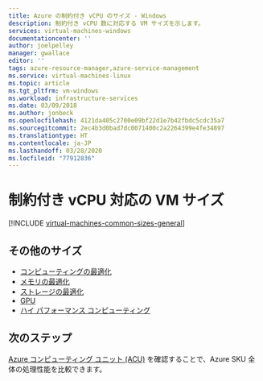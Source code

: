 ```yaml
---
title: Azure の制約付き vCPU のサイズ - Windows
description: 制約付き vCPU 数に対応する VM サイズを示します。
services: virtual-machines-windows
documentationcenter: ''
author: joelpelley
manager: gwallace
editor: ''
tags: azure-resource-manager,azure-service-management
ms.service: virtual-machines-linux
ms.topic: article
ms.tgt_pltfrm: vm-windows
ms.workload: infrastructure-services
ms.date: 03/09/2018
ms.author: jonbeck
ms.openlocfilehash: 4121da405c2700e09bf22d1e7b42fbdc5cdc35a7
ms.sourcegitcommit: 2ec4b3d0bad7dc0071400c2a2264399e4fe34897
ms.translationtype: HT
ms.contentlocale: ja-JP
ms.lasthandoff: 03/28/2020
ms.locfileid: "77912836"
---
```

# <a name="constrained-vcpu-capable-vm-sizes"></a>制約付き vCPU 対応の VM サイズ


[!INCLUDE [virtual-machines-common-sizes-general](../../../includes/virtual-machines-common-constrained-vcpu.md)]


## <a name="other-sizes"></a>その他のサイズ
- [コンピューティングの最適化](../windows/sizes-compute.md)
- [メモリの最適化](sizes-memory.md)
- [ストレージの最適化](sizes-storage.md)
- [GPU](sizes-gpu.md)
- [ハイ パフォーマンス コンピューティング](sizes-hpc.md)

## <a name="next-steps"></a>次のステップ
[Azure コンピューティング ユニット (ACU)](acu.md) を確認することで、Azure SKU 全体の処理性能を比較できます。

